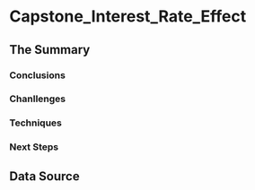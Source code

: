 # Capstone_Interest_Rate_Effect

## **The Summary**
### **Conclusions**


### **Chanllenges**

### **Techniques**

### **Next Steps**

## **Data Source**

